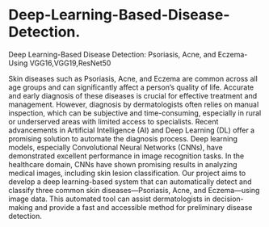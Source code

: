 # Deep-Learning-Based-Disease-Detection.
Deep Learning-Based Disease Detection: Psoriasis, Acne, and Eczema-Using VGG16,VGG19,ResNet50

Skin diseases such as Psoriasis, Acne, and Eczema are common across all age groups and can
significantly affect a person’s quality of life. Accurate and early diagnosis of these diseases is crucial for
effective treatment and management. However, diagnosis by dermatologists often relies on manual
inspection, which can be subjective and time-consuming, especially in rural or underserved areas with
limited access to specialists.
Recent advancements in Artificial Intelligence (AI) and Deep Learning (DL) offer a promising
solution to automate the diagnosis process. Deep learning models, especially Convolutional Neural
Networks (CNNs), have demonstrated excellent performance in image recognition tasks. In the
healthcare domain, CNNs have shown promising results in analyzing medical images, including skin
lesion classification.
Our project aims to develop a deep learning-based system that can automatically detect and classify
three common skin diseases—Psoriasis, Acne, and Eczema—using image data. This automated tool can
assist dermatologists in decision-making and provide a fast and accessible method for preliminary
disease detection.
